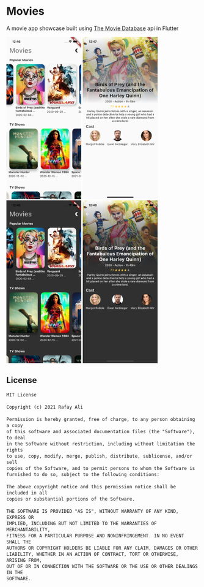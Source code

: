 # Movies

A movie app showcase built using [The Movie Database][1] api in Flutter

<img src="./Assets/1.png" width=196/> <img src="./Assets/2.png" width=196/> <img src="./Assets/3.png" width=196/> <img src="./Assets/4.png" width=196/>

License
-------

    MIT License

    Copyright (c) 2021 Rafay Ali

    Permission is hereby granted, free of charge, to any person obtaining a copy
    of this software and associated documentation files (the "Software"), to deal
    in the Software without restriction, including without limitation the rights
    to use, copy, modify, merge, publish, distribute, sublicense, and/or sell
    copies of the Software, and to permit persons to whom the Software is
    furnished to do so, subject to the following conditions:

    The above copyright notice and this permission notice shall be included in all
    copies or substantial portions of the Software.

    THE SOFTWARE IS PROVIDED "AS IS", WITHOUT WARRANTY OF ANY KIND, EXPRESS OR
    IMPLIED, INCLUDING BUT NOT LIMITED TO THE WARRANTIES OF MERCHANTABILITY,
    FITNESS FOR A PARTICULAR PURPOSE AND NONINFRINGEMENT. IN NO EVENT SHALL THE
    AUTHORS OR COPYRIGHT HOLDERS BE LIABLE FOR ANY CLAIM, DAMAGES OR OTHER
    LIABILITY, WHETHER IN AN ACTION OF CONTRACT, TORT OR OTHERWISE, ARISING FROM,
    OUT OF OR IN CONNECTION WITH THE SOFTWARE OR THE USE OR OTHER DEALINGS IN THE
    SOFTWARE.

[1]:https://www.themoviedb.org/